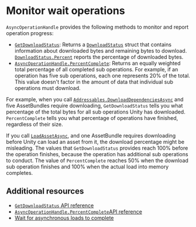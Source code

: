 # Monitor wait operations

`AsyncOperationHandle` provides the following methods to monitor and report operation progress:

* [`GetDownloadStatus`](xref:UnityEngine.ResourceManagement.AsyncOperations.AsyncOperationHandle.GetDownloadStatus*): Returns a [`DownloadStatus`](xref:UnityEngine.ResourceManagement.AsyncOperations.DownloadStatus) struct that contains information about downloaded bytes and remaining bytes to download. [`DownloadStatus.Percent`](xref:UnityEngine.ResourceManagement.AsyncOperations.DownloadStatus.Percent) reports the percentage of downloaded bytes.
* [`AsyncOperationHandle.PercentComplete`](xref:UnityEngine.ResourceManagement.AsyncOperations.AsyncOperationHandle.PercentComplete): Returns an equally weighted total percentage of all completed sub operations. For example, if an operation has five sub operations, each one represents 20% of the total. This value doesn't factor in the amount of data that individual sub operations must download.

For example, when you call [`Addressables.DownloadDependenciesAsync`](xref:UnityEngine.AddressableAssets.Addressables.DownloadDependenciesAsync*) and five AssetBundles require downloading, `GetDownloadStatus` tells you what percentage of the total bytes for all sub operations Unity has downloaded. `PercentComplete` tells you what percentage of operations have finished, regardless of their size.

If you call [`LoadAssetAsync`](xref:UnityEngine.AddressableAssets.Addressables.LoadAssetAsync*), and one AssetBundle requires downloading before Unity can load an asset from it, the download percentage might be misleading. The values that `GetDownloadStatus` provides reach 100% before the operation finishes, because the operation has additional sub operations to conduct. The value of `PercentComplete` reaches 50% when the download sub operation finishes and 100% when the actual load into memory completes.

## Additional resources

* [`GetDownloadStatus` API reference](xref:UnityEngine.ResourceManagement.AsyncOperations.AsyncOperationHandle.GetDownloadStatus*)
* [`AsyncOperationHandle.PercentComplete`API reference](xref:UnityEngine.ResourceManagement.AsyncOperations.AsyncOperationHandle.PercentComplete)
* [Wait for asynchronous loads to complete](AddressableAssetsAsyncOperationHandle.md)